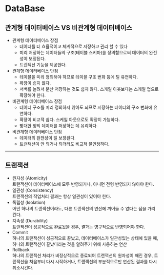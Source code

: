 # DataBase

## 관계형 데이터베이스 VS 비관계형 데이터베이스
- 관계형 데이터베이스 장점
    - 데이터를 더 효율적이고 체계적으로 저장하고 관리 할 수 있다
    - 미리 저장하는 데이터들의 구조(테이블 스키마)를 정의함으로써 데이터의 완전성이 보장된다.
    - 트랜잭션 기능을 제공한다.
- 관계형 데이터베이스 단점
    - 테이블을 미리 정의해야 하므로 테이블 구조 변화 등에 덜 유연하다.
    - 확장이 쉽지 않다.
    - 서버를 늘려서 분산 저장하는 것도 쉽지 않다. 스케일 아웃보다는 스케일 업으로 확장해야 한다.
- 비관계형 데이터베이스 장점
    - 데이터 구조를 미리 정의하지 않아도 되므로 저장하는 데이터의 구조 변화에 유연하다.
    - 확장이 비교적 쉽다. 스케일 아웃으로도 확장이 가능하다.
    - 방대한 양의 데이터를 저장하는 데 유리하다.
- 비관계형 데이터베이스 단점
    - 데이터의 완전성이 덜 보장된다.
    - 트랜잭션이 안 되거나 되더라도 비교적 불안정하다.

---
## 트랜잭션
- 원자성 (Atomicity) <br>
    트랜잭션이 데이터베이스에 모두 반영되거나, 아니면 전형 반영되지 않아야 한다.
- 일관성 (Consistency) <br>
    트랜잭션의 작업처리 결과는 항상 일관성이 있어야 한다.
- 독립성 (Isolation) <br>
    어떤 하나의 트랜잭션이라도, 다른 트랜잭션의 연산에 끼어들 수 없다는 점을 가리킨다.
- 지속성 (Durability) <br>
    트랜잭션이 성공적으로 완료됬을 경우, 결과는 영구적으로 반영되어야 한다.
- Commit <br>
    하나의 트랜잭션이 성공적으로 끝났고, 데이터베이스가 일관성있는 상태에 있을 때, 하나의 트랜잭션이 끝났다라는 것을 알려주기 위해 사용하는 연산
- Rollback <br>
    하나의 트랜잭션 처리가 비정상적으로 종료되어 트랜잭션의 원자성이 깨진 경우, 트랜잭션을 처음부터 다시 시작하거나, 트랜잭션의 부분적으로만 연산된 결과를 다시 취소시킨다.

